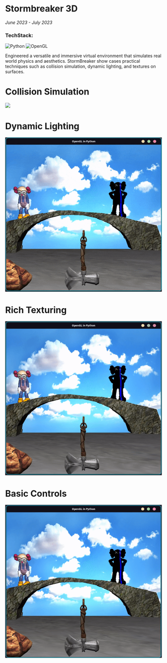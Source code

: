 # Stormbreaker 3D 
*June 2023 - July 2023*

### **TechStack:**
![Python](https://img.shields.io/badge/python-3670A0?style=for-the-badge&logo=python&logoColor=ffdd54) ![OpenGL](https://img.shields.io/badge/OpenGL-%23FFFFFF.svg?style=for-the-badge&logo=opengl)

Engineered a versatile and immersive virtual environment that simulates real world physics and aesthetics. StormBreaker show cases practical techniques such as collision simulation, dynamic lighting, and textures on surfaces.
 
 # Collision Simulation
 ![](https://github.com/JosephArmas/side-quest/blob/main/assets/collision-simulation.gif)

# Dynamic Lighting
![](https://github.com/JosephArmas/side-quest/blob/main/assets/lighting.gif)

# Rich Texturing
![](https://github.com/JosephArmas/side-quest/blob/main/assets/hammer-drop.gif)

# Basic Controls
![](https://github.com/JosephArmas/side-quest/blob/main/assets/basic-controls.gif)
